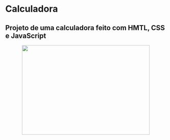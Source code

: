 # Calculadora 

## Projeto de uma calculadora feito com HMTL, CSS e JavaScript


<div align="center">
  <img width="400" height="280" src="gif/calculadoragif.gif">
</div>
